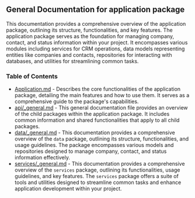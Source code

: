 ## General Documentation for application package

This documentation provides a comprehensive overview of the application package, outlining its structure, functionalities, and key features. The application package serves as the foundation for managing company, contact, and status information within your project. It encompasses various modules including services for CRM operations, data models representing entities like companies and contacts, repositories for interacting with databases, and utilities for streamlining common tasks. 

### Table of Contents
- [Application.md](Application.md) -  Describes the core functionalities of the application package, detailing the main features and how to use them. It serves as a comprehensive guide to the package's capabilities.
- [api/_general.md](api/_general.md) - This general documentation file provides an overview of the child packages within the application package. It includes common information and shared functionalities that apply to all child packages. 
- [data/_general.md](data/_general.md) -  This documentation provides a comprehensive overview of the `data` package, outlining its structure, functionalities, and usage guidelines. The package encompasses various models and repositories designed to manage company, contact, and status information effectively. 
- [services/_general.md](services/_general.md) - This documentation provides a comprehensive overview of the `services` package, outlining its functionalities, usage guidelines, and key features. The `services` package offers a suite of tools and utilities designed to streamline common tasks and enhance application development within your project. 



